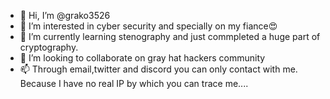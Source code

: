 - 👋 Hi, I’m @grako3526
- 👀 I’m interested in cyber security and specially on my fiance😍
- 🌱 I’m currently learning stenography and just commpleted a huge part of cryptography.
- 💞️ I’m looking to collaborate on gray hat hackers community
- 📫 Through email,twitter and discord you can only contact with me. Because I have no real IP by which you can trace me....

<!---
grako3526/grako3526 is a ✨ special ✨ repository because its `README.md` (this file) appears on your GitHub profile.
You can click the Preview link to take a look at your changes.
--->
